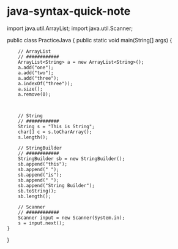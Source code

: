 # java-syntax-quick-note

import java.util.ArrayList;
import java.util.Scanner;

public class PracticeJava {
	public static void main(String[] args) {

		// ArrayList
		// ############
		ArrayList<String> a = new ArrayList<String>();
		a.add("one");
		a.add("two");
		a.add("three");
		a.indexOf("three"));
		a.size();
		a.remove(0);
		
		

		// String
		// ############
		String s = "This is String";
		char[] c = s.toCharArray();
		s.length();

		// StringBuilder
		// ############
		StringBuilder sb = new StringBuilder();
		sb.append("this");
		sb.append(" ");
		sb.append("is");
		sb.append(" ");
		sb.append("String Builder");
		sb.toString();
		sb.length();

		// Scanner
		// ############
		Scanner input = new Scanner(System.in);
		s = input.next();
	}
}
